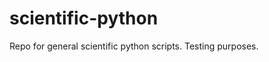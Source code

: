 scientific-python
=================

Repo for general scientific python scripts.  Testing purposes.
